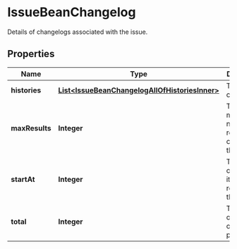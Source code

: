 

# IssueBeanChangelog

Details of changelogs associated with the issue.

## Properties

| Name | Type | Description | Notes |
|------------ | ------------- | ------------- | -------------|
|**histories** | [**List&lt;IssueBeanChangelogAllOfHistoriesInner&gt;**](IssueBeanChangelogAllOfHistoriesInner.md) | The list of changelogs. |  [optional] [readonly] |
|**maxResults** | **Integer** | The maximum number of results that could be on the page. |  [optional] [readonly] |
|**startAt** | **Integer** | The index of the first item returned on the page. |  [optional] [readonly] |
|**total** | **Integer** | The number of results on the page. |  [optional] [readonly] |



